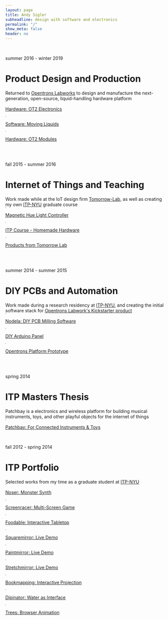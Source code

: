 ```yaml
---
layout: page
title: Andy Sigler
subheadline: design with software and electronics
permalink: "/"
show_meta: false
header: no
---
```

<style type="text/css">
    .borderImg {
        border: 1px solid #aaa;
    }
</style>
<br />

<p class="subheadline">summer 2016 - winter 2019</p>
<h1 class="matchbook">Product Design and Production</h1>
<div>Returned to <a href="http://www.opentrons.com">Opentrons Labworks</a> to design and manufacture the next-generation, open-source, liquid-handling hardware platform</div>
<div class="row t30">
    <div class="medium-4 columns">
        <a href="{{site.url}}/products/opentrons-ot2" >
            <img class="borderImg" src="{{site.url}}/images/ot2-small.jpg" alt="">
            <p>Hardware: OT2 Electronics</p>
        </a>
    </div>
    <div class="medium-4 columns">
        <a href="{{site.url}}/products/opentrons-api" >
            <img class="borderImg" src="{{site.url}}/images/opentrons_api_small.png" alt="">
            <p>Software: Moving Liquids</p>
        </a>
    </div>
    <div class="medium-4 columns">
        <a href="{{site.url}}/products/opentrons-modules" >
            <img class="borderImg" src="{{site.url}}/images/opentrons_modules_small.png" alt="">
            <p>Hardware: OT2 Modules</p>
        </a>
    </div>
</div>
<br />
<br />

<p class="subheadline">fall 2015 - summer 2016</p>
<h1 class="matchbook">Internet of Things and Teaching</h1>
<div>Work made while at the IoT design firm <a href="http://tomorrow-lab.com">Tomorrow-Lab</a>, as well as creating my own <a href="https://tisch.nyu.edu/itp">ITP-NYU</a> graduate course</div>
<div class="row t30">
    <div class="medium-4 columns">
        <a href="{{ site.url }}/projects/magnetic-hue-light-controller">
            <img class="borderImg" src="{{site.url}}/images/hue-fridge-bulb.jpg" alt="">
            <p>Magnetic Hue Light Controller</p>
        </a>
    </div>
    <div class="medium-4 columns">
        <a href="{{site.url}}/teaching/homemade-hardware" >
            <img class="borderImg" src="{{site.url}}/images/homemade_hardware_small.png" alt="">
            <p>ITP Course - Homemade Hardware</p>
        </a>
    </div>
    <div class="medium-4 columns">
        <a href="{{site.url}}/products/tomorrow-lab" >
            <img class="borderImg" src="{{site.url}}/images/tomorrow_lab_small.png" alt="">
            <p>Products from Tomorrow Lab</p>
        </a>
    </div>
</div>
<br />
<br />

<p class="subheadline">summer 2014 - summer 2015</p>
<h1 class="matchbook">DIY PCBs and Automation</h1>
<div>Work made during a research residency at <a href="https://tisch.nyu.edu/itp">ITP-NYU</a>, and creating the initial software stack for <a href="https://www.kickstarter.com/projects/932664050/opentrons-open-source-rapid-prototyping-for-biolog">Opentrons Labwork's Kickstarter product</a></div>
<div class="row t30">
    <div class="medium-4 columns">
        <a href="{{site.url}}/hardware/nodela/" >
            <img class="borderImg" src="{{site.url}}/images/nodela_image_small.png" alt="">
            <p>Nodela: DIY PCB Milling Software</p>
        </a>
    </div>
    <div class="medium-4 columns">
        <a href="{{site.url}}/hardware/panelling-arduino-minis/" >
            <img class="borderImg" src="{{site.url}}/images/diy_arduino_mini_thumb.jpg" alt="">
            <p>DIY Arduino Panel</p>
        </a>
    </div>
    <div class="medium-4 columns">
        <a href="{{site.url}}/projects/opentrons-platform-prototype/" >
            <img class="borderImg" src="{{site.url}}/images/opentrons_small.jpg" alt="">
            <p>Opentrons Platform Prototype</p>
        </a>
    </div>
</div>
<br />
<br />

<p class="subheadline">spring 2014</p>
<h1 class="matchbook">ITP Masters Thesis</h1>
<div>Patchbay is a electronics and wireless platform for building musical instruments, toys, and other playful objects for the internet of things</div>
<div class="row t30 b20">
    <div class="medium-12 columns">
        <a href="{{site.url}}/patchbay" >
            <img class="borderImg" src="{{site.url}}/images/uselessThings.jpg" alt="">
            <p>Patchbay: For Connected Instruments & Toys</p>
        </a>
    </div><!-- /.medium-6.columns -->
</div><!-- /.row -->
<br />

<p class="subheadline">fall 2012 - spring 2014</p>
<h1 class="matchbook">ITP Portfolio</h1>
<div>Selected works from my time as a graduate student at <a href="https://tisch.nyu.edu/itp">ITP-NYU</a></div>
<div class="row t30">
    <div class="medium-4 columns">
        <a href="{{site.url}}/projects/noser/" >
            <img class="borderImg" src="{{site.url}}/images/noser_small_2.png" alt="">
            <p>Noser: Monster Synth</p>
        </a>
    </div>
    <div class="medium-4 columns">
        <a href="{{site.url}}/projects/screenracer/" >
            <img class="borderImg" src="{{site.url}}/images/screenracer_small.png" alt="">
            <p>Screenracer: Multi-Screen Game</p>
        </a>
    </div>
    <div class="medium-4 columns">
        <a href="{{site.url}}/projects/foodable/" >
            <img class="borderImg" src="{{site.url}}/images/foodable_small.png" alt="">
            <p>Foodable: Interactive Tabletop</p>
        </a>
    </div>
</div>
<div class="row t30">
    <div class="medium-4 columns">
        <a href="https://andysigler.github.io/squaremirror" >
            <img class="borderImg" src="{{site.url}}/images/squaremirror_small.jpg" alt="">
            <p>Squaremirror: Live Demo</p>
        </a>
    </div>
    <div class="medium-4 columns">
        <a href="https://andysigler.github.io/paintmirror" >
            <img class="borderImg" src="{{site.url}}/images/paintmirror_small.jpg" alt="">
            <p>Paintmirror: Live Demo</p>
        </a>
    </div>
    <div class="medium-4 columns">
        <a href="https://andysigler.github.io/stretchmirror" >
            <img class="borderImg" src="{{site.url}}/images/stretchmirror_small.png" alt="">
            <p>Stretchmirror: Live Demo</p>
        </a>
    </div>
</div>
<div class="row t30">
    <div class="medium-4 columns">
        <a href="{{site.url}}/projects/bookmapping/" >
            <img class="borderImg" src="{{site.url}}/images/bookmapping_small.png" alt="">
            <p>Bookmapping: Interactive Projection</p>
        </a>
    </div>
    <div class="medium-4 columns">
        <a href="{{site.url}}/projects/dipinator/" >
            <img class="borderImg" src="{{site.url}}/images/dipinator_small.png" alt="">
            <p>Dipinator: Water as Interface</p>
        </a>
    </div>
    <div class="medium-4 columns">
        <a href="https://andysigler.github.io/trees" >
            <img class="borderImg" src="{{site.url}}/images/trees_small.png" alt="">
            <p>Trees: Browser Animation</p>
        </a>
    </div>
</div>
<!-- <div class="row t30">
    <div class="medium-4 columns">
        <a href="{{site.url}}/projects/browser-tag/" >
            <img class="borderImg" src="{{site.url}}/images/bookmarklet_small.png" alt="">
            <p>Browser Tag</p>
        </a>
    </div>
    <div class="medium-4 columns">
        <a href="{{site.url}}/projects/numbers-on-the-board/" >
            <img class="borderImg" src="{{site.url}}/images/gears_small.png" alt="">
            <p>Numbers on the Board</p>
        </a>
    </div>
    <div class="medium-4 columns">
        <a href="{{site.url}}/projects/openlimbs/" >
            <img class="borderImg" src="{{site.url}}/images/openlimbs_small.png" alt="">
            <p>OpenLimbs</p>
        </a>
    </div>
</div> -->
